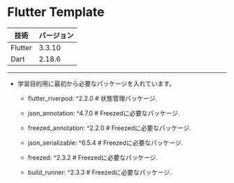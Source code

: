 # Flutter Template

|技術|バージョン|
|-|-|
|Flutter|3.3.10|
|Dart|2.18.6|

-----

- 学習目的用に最初から必要なパッケージを入れています。
    - flutter_riverpod: ^2.2.0 # 状態管理パッケージ.
    - json_annotation: ^4.7.0 # Freezedに必要なパッケージ.
    - freezed_annotation: ^2.2.0 # Freezedに必要なパッケージ.
    
    - json_serializable: ^6.5.4 # Freezedに必要なパッケージ.
    - freezed: ^2.3.2 # Freezedに必要なパッケージ.
    - build_runner: ^2.3.3 # Freezedに必要なパッケージ.